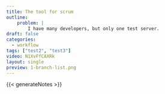 ```yaml
---
title: The tool for scrum
outline:
    problem: |
        I have many developers, but only one test server.
draft: false
categories:
  - workflow
tags: ["test2", "test3"]
video: N1XvFfCAXRk
layout: single
preview: 1-branch-list.png
---
```


{{< generateNotes >}}
